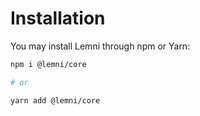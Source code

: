 # Installation

You may install Lemni through npm or Yarn:

```bash
npm i @lemni/core

# or

yarn add @lemni/core
```
